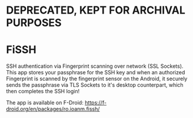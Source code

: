 # DEPRECATED, KEPT FOR ARCHIVAL PURPOSES

# FiSSH
SSH authentication via Fingerprint scanning over network (SSL Sockets).
This app stores your passphrase for the SSH key and when an authorized Fingerprint is scanned by the fingerprint sensor on the Android, it securely sends the passphrase via TLS Sockets to it's desktop counterpart, which then completes the SSH login!

The app is available on F-Droid: https://f-droid.org/en/packages/ro.ioanm.fissh/
